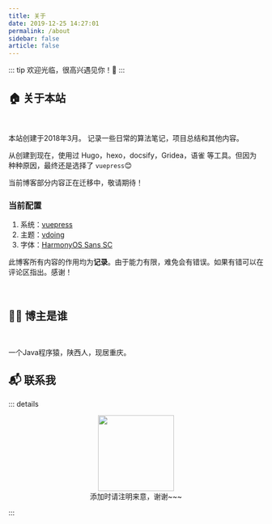 ```yaml
---
title: 关于
date: 2019-12-25 14:27:01
permalink: /about
sidebar: false
article: false
---
```


::: tip
欢迎光临，很高兴遇见你！🤝
:::
<br/>

## 🏠 关于本站

<br/>

本站创建于2018年3月。 记录一些日常的算法笔记，项目总结和其他内容。

从创建到现在，使用过 Hugo，hexo，docsify，Gridea，语雀 等工具。但因为种种原因，最终还是选择了 `vuepress`😊

当前博客部分内容正在迁移中，敬请期待！



### 当前配置

1. 系统：[vuepress <Badge text="v1.x"/>](https://vuepress.vuejs.org/zh/)
2. 主题：[vdoing](https://doc.xugaoyi.com/)
3. 字体：[HarmonyOS Sans SC](https://developer.harmonyos.com/cn/docs/design/font-0000001157868583)



此博客所有内容的作用均为**记录**。由于能力有限，难免会有错误。如果有错可以在评论区指出。感谢！

<br/>

## 👨‍💻 博主是谁

<br/>

一个Java程序猿，陕西人，现居重庆。
<br>

## 📬 联系我

::: details

<center><img src="/img/qr.jpg" width = "150" height = "150"/></center>
<center>添加时请注明来意，谢谢~~~</center>

:::

<br/>

<!-- 小熊猫
<img src="/img/panda-waving.png" class="panda no-zoom" style="width: 130px;height: 115px;opacity: 0.8;margin-bottom: -4px;padding-bottom:0;position: fixed;bottom: 0;left: 0.5rem;z-index: 1;">  -->

